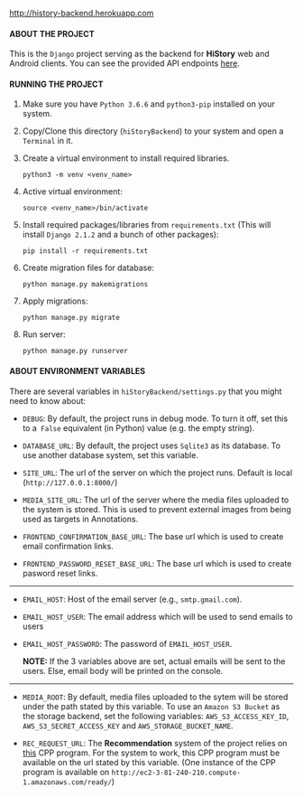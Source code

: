 http://history-backend.herokuapp.com

#### ABOUT THE PROJECT
This is the `Django` project serving as the backend for **HiStory** web and Android clients.
You can see the provided API endpoints [here](https://github.com/bounswe/bounswe2018group7/wiki/API-Endpoints).

#### RUNNING THE PROJECT
1. Make sure you have `Python 3.6.6` and `python3-pip` installed on your system.

2. Copy/Clone this directory (`hiStoryBackend`) to your system and open a `Terminal` in it.

3. Create a virtual environment to install required libraries.

    `python3 -m venv <venv_name>`
    
4. Active virtual environment:

    `source <venv_name>/bin/activate`
    
5. Install required packages/libraries from `requirements.txt` (This will install `Django 2.1.2` and a bunch of other packages):

    `pip install -r requirements.txt`
    
6. Create migration files for database:

    `python manage.py makemigrations`
    
7. Apply migrations:

    `python manage.py migrate`
    
8. Run server:

    `python manage.py runserver`

#### ABOUT ENVIRONMENT VARIABLES
There are several variables in `hiStoryBackend/settings.py` that you might need to know about:
* `DEBUG`: By default, the project runs in debug mode. To turn it off, set this to a` False` equivalent (in Python) value (e.g. the empty string).

* `DATABASE_URL`: By default, the project uses `Sqlite3` as its database. To use another database system, set this variable. 

* `SITE_URL`: The url of the server on which the project runs. Default is local (`http://127.0.0.1:8000/`)

* `MEDIA_SITE_URL`: The url of the server where the media files uploaded to the system is stored. This is used to prevent external images from being used as targets in Annotations.

* `FRONTEND_CONFIRMATION_BASE_URL`: The base url which is used to create email confirmation links.

* `FRONTEND_PASSWORD_RESET_BASE_URL`: The base url which is used to create pasword reset links.

***

* `EMAIL_HOST`: Host of the email server (e.g., `smtp.gmail.com`).
* `EMAIL_HOST_USER`: The email address which will be used to send emails to users
* `EMAIL_HOST_PASSWORD`: The password of `EMAIL_HOST_USER`.

    **NOTE:** If the 3 variables above are set, actual emails will be sent to the users. Else, email body will be printed on the console.

***

* `MEDIA_ROOT`: By default, media files uploaded to the sytem will be stored under the path stated by this variable. To use an `Amazon S3 Bucket` as the storage backend, set the following variables: `AWS_S3_ACCESS_KEY_ID`, `AWS_S3_SECRET_ACCESS_KEY` and `AWS_STORAGE_BUCKET_NAME`.

* `REC_REQUEST_URL`: The **Recommendation** system of the project relies on [this](https://github.com/bounswe/bounswe2018group7/tree/backend/app/backend/tag_similarity) CPP program. For the system to work, this CPP program must be available on the url stated by this variable. (One instance of the CPP program is available on `http://ec2-3-81-240-210.compute-1.amazonaws.com/ready/`)
